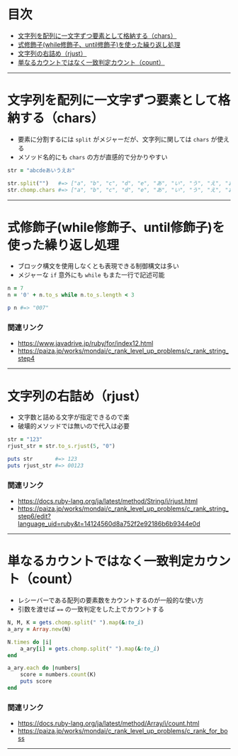 # 目次
- [文字列を配列に一文字ずつ要素として格納する（chars）](#文字列を配列に一文字ずつ要素として格納するchars)
- [式修飾子(while修飾子、until修飾子)を使った繰り返し処理](#式修飾子while修飾子until修飾子を使った繰り返し処理)
- [文字列の右詰め（rjust）](#文字列の右詰めrjust)
- [単なるカウントではなく一致判定カウント（count）](#単なるカウントではなく一致判定カウントcount)

---

# 文字列を配列に一文字ずつ要素として格納する（chars）
* 要素に分割するには `split` がメジャーだが、文字列に関しては `chars` が使える
* メソッド名的にも `chars` の方が直感的で分かりやすい

```ruby
str = "abcdeあいうえお"

str.split("")   #=> ["a", "b", "c", "d", "e", "あ", "い", "う", "え", "お"]
str.chomp.chars #=> ["a", "b", "c", "d", "e", "あ", "い", "う", "え", "お"]
```

---

# 式修飾子(while修飾子、until修飾子)を使った繰り返し処理
* ブロック構文を使用しなくとも表現できる制御構文は多い
* メジャーな `if` 意外にも `while` もまた一行で記述可能

```ruby
n = 7
n = '0' + n.to_s while n.to_s.length < 3

p n #=> "007"
```

### 関連リンク
* https://www.javadrive.jp/ruby/for/index12.html
* https://paiza.jp/works/mondai/c_rank_level_up_problems/c_rank_string_step4

---

# 文字列の右詰め（rjust）
* 文字数と詰める文字が指定できるので楽
* 破壊的メソッドでは無いので代入は必要

```ruby
str = "123"
rjust_str = str.to_s.rjust(5, "0")

puts str       #=> 123
puts rjust_str #=> 00123
```

### 関連リンク
* https://docs.ruby-lang.org/ja/latest/method/String/i/rjust.html
* https://paiza.jp/works/mondai/c_rank_level_up_problems/c_rank_string_step6/edit?language_uid=ruby&t=14124560d8a752f2e92186b6b9344e0d

---

# 単なるカウントではなく一致判定カウント（count）
* レシーバーである配列の要素数をカウントするのが一般的な使い方
* 引数を渡せば `==` の一致判定をした上でカウントする

```ruby
N, M, K = gets.chomp.split(" ").map(&:to_i)
a_ary = Array.new(N)

N.times do |i|
    a_ary[i] = gets.chomp.split(" ").map(&:to_i)
end

a_ary.each do |numbers|
    score = numbers.count(K)
    puts score
end
```

### 関連リンク
* https://docs.ruby-lang.org/ja/latest/method/Array/i/count.html
* https://paiza.jp/works/mondai/c_rank_level_up_problems/c_rank_for_boss

---



